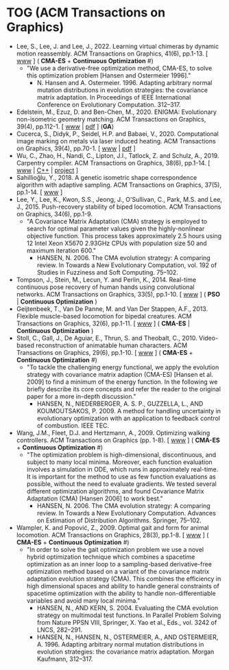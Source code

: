 # TOG (ACM Transactions on Graphics)

* Lee, S., Lee, J. and Lee, J., 2022. Learning virtual chimeras by dynamic motion reassembly. ACM Transactions on Graphics, 41(6), pp.1-13. [ [www](https://dl.acm.org/doi/abs/10.1145/3550454.3555489) ] ( **CMA-ES** + **Continuous Optimization** #)
  * "We use a derivative-free optimization method, CMA-ES, to solve this optimization problem [Hansen and Ostermeier 1996]."
    * N. Hansen and A. Ostermeier. 1996. Adapting arbitrary normal mutation distributions in evolution strategies: the covariance matrix adaptation. In Proceedings of IEEE International Conference on Evolutionary Computation. 312–317.
* Edelstein, M., Ezuz, D. and Ben-Chen, M., 2020. ENIGMA: Evolutionary non-isometric geometry matching. ACM Transactions on Graphics, 39(4), pp.112-1. [ [www](https://dl.acm.org/doi/abs/10.1145/3386569.3392447) | [pdf](https://dl.acm.org/doi/pdf/10.1145/3386569.3392447) ] (**GA**)
* Cucerca, S., Didyk, P., Seidel, H.P. and Babaei, V., 2020. Computational image marking on metals via laser induced heating. ACM Transactions on Graphics, 39(4), pp.70-1. [ [www](https://dl.acm.org/doi/abs/10.1145/3386569.3392423) | [pdf](https://dl.acm.org/doi/pdf/10.1145/3386569.3392423) ]
* Wu, C., Zhao, H., Nandi, C., Lipton, J.I., Tatlock, Z. and Schulz, A., 2019. Carpentry compiler. ACM Transactions on Graphics, 38(6), pp.1-14. [ [www](https://dl.acm.org/doi/abs/10.1145/3355089.3356518) | [C++](https://github.com/helm-compiler/carpentry-compiler) | [project](https://grail.cs.washington.edu/projects/carpentrycompiler/) ]
* Sahillioğlu, Y., 2018. A genetic isometric shape correspondence algorithm with adaptive sampling. ACM Transactions on Graphics, 37(5), pp.1-14. [ [www](https://dl.acm.org/doi/abs/10.1145/3243593) ]
* Lee, Y., Lee, K., Kwon, S.S., Jeong, J., O'Sullivan, C., Park, M.S. and Lee, J., 2015. Push-recovery stability of biped locomotion. ACM Transactions on Graphics, 34(6), pp.1-9.
  * "A Covariance Matrix Adaptation (CMA) strategy is employed to search for optimal parameter values given the highly-nonlinear objective function. This process takes approximately 2.5 hours using 12 Intel Xeon X5670 2.93GHz CPUs with population size 50 and maximum iteration 600."
    * HANSEN, N. 2006. The CMA evolution strategy: A comparing review. In Towards a New Evolutionary Computation, vol. 192 of Studies in Fuzziness and Soft Computing. 75–102.
* Tompson, J., Stein, M., Lecun, Y. and Perlin, K., 2014. Real-time continuous pose recovery of human hands using convolutional networks. ACM Transactions on Graphics, 33(5), pp.1-10. [ [www](https://dl.acm.org/doi/abs/10.1145/2629500) ] (  **PSO** | **Continuous Optimization** )
* Geijtenbeek, T., Van De Panne, M. and Van Der Stappen, A.F., 2013. Flexible muscle-based locomotion for bipedal creatures. ACM Transactions on Graphics, 32(6), pp.1-11. [ [www](https://dl.acm.org/doi/abs/10.1145/2508363.2508399) ] ( **CMA-ES** | **Continuous Optimization** )
* Stoll, C., Gall, J., De Aguiar, E., Thrun, S. and Theobalt, C., 2010. Video-based reconstruction of animatable human characters. ACM Transactions on Graphics, 29(6), pp.1-10. [ [www](https://dl.acm.org/doi/abs/10.1145/1882261.1866161) ] ( **CMA-ES** + **Continuous Optimization** #)
  * "To tackle the challenging energy functional, we apply the evolution strategy with covariance matrix adaption (CMA-ES) [Hansen et al. 2009] to find a minimum of the energy function. In the following we briefly describe its core concepts and refer the reader to the original paper for a more in-depth discussion."
    * HANSEN, N., NIEDERBERGER, A. S. P., GUZZELLA, L., AND KOUMOUTSAKOS, P. 2009. A method for handling uncertainty in evolutionary optimization with an application to feedback control of combustion. IEEE TEC.
* Wang, J.M., Fleet, D.J. and Hertzmann, A., 2009. Optimizing walking controllers. ACM Transactions on Graphics (pp. 1-8). [ [www]() ] ( **CMA-ES** + **Continuous Optimization** #)
  * "The optimization problem is high-dimensional, discontinuous, and subject to many local minima. Moreover, each function evaluation involves a simulation in ODE, which runs in approximately real-time. It is important for the method to use as few function evaluations as possible, without the need to evaluate gradients. We tested several different optimization algorithms, and found Covariance Matrix Adaptation (CMA) [Hansen 2006] to work best."
    * HANSEN, N. 2006. The CMA evolution strategy: A comparing review. In Towards a New Evolutionary Computation. Advances on Estimation of Distribution Algorithms. Springer, 75–102.
* Wampler, K. and Popović, Z., 2009. Optimal gait and form for animal locomotion. ACM Transactions on Graphics, 28(3), pp.1-8. [ [www]() ] ( **CMA-ES** + **Continuous Optimization** #)
  * "In order to solve the gait optimization problem we use a novel hybrid optimization technique which combines a spacetime optimization as an inner loop to a sampling-based derivative-free optimization method based on a variant of the covariance matrix adaptation evolution strategy (CMA). This combines the efficiency in high dimensional spaces and ability to handle general constraints of spacetime optimization with the ability to handle non-differentiable variables and avoid many local minima."
    * HANSEN, N., AND KERN, S. 2004. Evaluating the CMA evolution strategy on multimodal test functions. In Parallel Problem Solving from Nature PPSN VIII, Springer, X. Yao et al., Eds., vol. 3242 of LNCS, 282–291.
    * HANSEN, N., HANSEN, N., OSTERMEIER, A., AND OSTERMEIER, A. 1996. Adapting arbitrary normal mutation distributions in evolution strategies: the covariance matrix adaptation. Morgan Kaufmann, 312–317.
